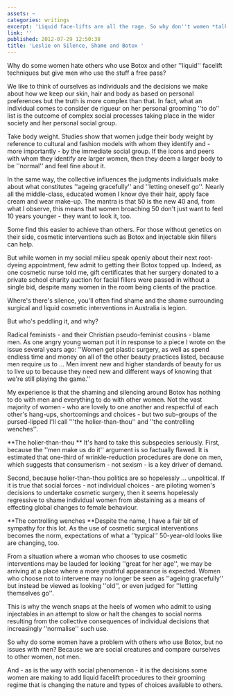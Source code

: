 ```yaml
---
assets: ~
categories: writings
excerpt: 'Liquid face-lifts are all the rage. So why don''t women *talk* about them? '
link: ''
published: 2012-07-29 12:50:38
title: 'Leslie on Silence, Shame and Botox '
---
```

Why do some women hate others who use Botox and other ''liquid'' facelift techniques but give men who use the stuff a free pass?

We like to think of ourselves as individuals and the decisions we make about how we keep our skin, hair and body as based on personal preferences but the truth is more complex than that. In fact, what an individual comes to consider de rigueur on her personal grooming ''to do'' list is the outcome of complex social processes taking place in the wider society and her personal social group.

Take body weight. Studies show that women judge their body weight by reference to cultural and fashion models with whom they identify and - more importantly - by the immediate social group. If the icons and peers with whom they identify are larger women, then they deem a larger body to be ''normal'' and feel fine about it.

In the same way, the collective influences the judgments individuals make about what constitutes ''ageing gracefully'' and ''letting oneself go''. Nearly all the middle-class, educated women I know dye their hair, apply face cream and wear make-up. The mantra is that 50 is the new 40 and, from what I observe, this means that women broaching 50 don't just want to feel 10 years younger - they want to look it, too.

Some find this easier to achieve than others. For those without genetics on their side, cosmetic interventions such as Botox and injectable skin fillers can help.

But while women in my social milieu speak openly about their next root-dyeing appointment, few admit to getting their Botox topped up. Indeed, as one cosmetic nurse told me, gift certificates that her surgery donated to a private school charity auction for facial fillers were passed in without a single bid, despite many women in the room being clients of the practice.

Where's there's silence, you'll often find shame and the shame surrounding surgical and liquid cosmetic interventions in Australia is legion.

But who's peddling it, and why?

Radical feminists - and their Christian pseudo-feminist cousins - blame men. As one angry young woman put it in response to a piece I wrote on the issue several years ago: ''Women get plastic surgery, as well as spend endless time and money on all of the other beauty practices listed, because men require us to … Men invent new and higher standards of beauty for us to live up to because they need new and different ways of knowing that we're still playing the game.''

My experience is that the shaming and silencing around Botox has nothing to do with men and everything to do with other women. Not the vast majority of women - who are lovely to one another and respectful of each other's hang-ups, shortcomings and choices - but two sub-groups of the pursed-lipped I'll call '''the holier-than-thou'' and ''the controlling wenches''.

**The holier-than-thou
**
It's hard to take this subspecies seriously. First, because the ''men make us do it'' argument is so factually flawed. It is estimated that one-third of wrinkle-reduction procedures are done on men, which suggests that consumerism - not sexism - is a key driver of demand.

Second, because holier-than-thou politics are so hopelessly … unpolitical. If it is true that social forces - not individual choices - are piloting women's decisions to undertake cosmetic surgery, then it seems hopelessly regressive to shame individual women from abstaining as a means of effecting global changes to female behaviour.

**The controlling wenches
**Despite the name, I have a fair bit of sympathy for this lot. As the use of cosmetic surgical interventions becomes the norm, expectations of what a ''typical'' 50-year-old looks like are changing, too.

From a situation where a woman who chooses to use cosmetic interventions may be lauded for looking ''great for her age'', we may be arriving at a place where a more youthful appearance is expected. Women who choose not to intervene may no longer be seen as ''ageing gracefully'' but instead be viewed as looking ''old'', or even judged for ''letting themselves go''.

This is why the wench snaps at the heels of women who admit to using injectables in an attempt to slow or halt the changes to social norms resulting from the collective consequences of individual decisions that increasingly ''normalise'' such use.

So why do some women have a problem with others who use Botox, but no issues with men? Because we are social creatures and compare ourselves to other women, not men.

And - as is the way with social phenomenon - it is the decisions some women are making to add liquid facelift procedures to their grooming regime that is changing the nature and types of choices available to others.